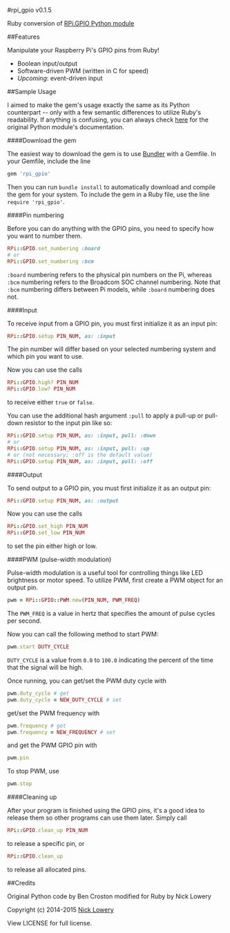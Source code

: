 #rpi_gpio v0.1.5

Ruby conversion of [RPi.GPIO Python module](https://pypi.python.org/pypi/RPi.GPIO)

##Features

Manipulate your Raspberry Pi's GPIO pins from Ruby!
- Boolean input/output
- Software-driven PWM (written in C for speed)
- *Upcoming*: event-driven input

##Sample Usage

I aimed to make the gem's usage exactly the same as its Python counterpart -- only with a few semantic differences to utilize Ruby's readability. If anything is confusing, you can always check [here](http://sourceforge.net/p/raspberry-gpio-python/wiki/Examples/) for the original Python module's documentation.

####Download the gem

The easiest way to download the gem is to use [Bundler](http://bundler.io/) with a Gemfile. In your Gemfile, include the line 
```ruby
gem 'rpi_gpio'
```
Then you can run `bundle install` to automatically download and compile the gem for your system. To include the gem in a Ruby file, use the line `require 'rpi_gpio'`.

####Pin numbering

Before you can do anything with the GPIO pins, you need to specify how you want to number them.
```ruby
RPi::GPIO.set_numbering :board
# or
RPi::GPIO.set_numbering :bcm
````
`:board` numbering refers to the physical pin numbers on the Pi, whereas `:bcm` numbering refers to the Broadcom SOC channel numbering. Note that `:bcm` numbering differs between Pi models, while `:board` numbering does not.

####Input

To receive input from a GPIO pin, you must first initialize it as an input pin:
```ruby
RPi::GPIO.setup PIN_NUM, as: :input
```
The pin number will differ based on your selected numbering system and which pin you want to use.

Now you can use the calls
```ruby
RPi::GPIO.high? PIN_NUM
RPi::GPIO.low? PIN_NUM
```
to receive either `true` or `false`.

You can use the additional hash argument `:pull` to apply a pull-up or pull-down resistor to the input pin like so:
```ruby
RPi::GPIO.setup PIN_NUM, as: :input, pull: :down
# or
RPi::GPIO.setup PIN_NUM, as: :input, pull: :up
# or (not necessary; :off is the default value)
RPi::GPIO.setup PIN_NUM, as: :input, pull: :off
```

####Output

To send output to a GPIO pin, you must first initialize it as an output pin:
```ruby
RPi::GPIO.setup PIN_NUM, as: :output
```
Now you can use the calls
```ruby
RPi::GPIO.set_high PIN_NUM
RPi::GPIO.set_low PIN_NUM
```
to set the pin either high or low.

####PWM (pulse-width modulation)

Pulse-width modulation is a useful tool for controlling things like LED brightness or motor speed. To utilize PWM, first create a PWM object for an output pin.
```ruby
pwm = RPi::GPIO::PWM.new(PIN_NUM, PWM_FREQ)
```
The `PWM_FREQ` is a value in hertz that specifies the amount of pulse cycles per second.

Now you can call the following method to start PWM:
```ruby
pwm.start DUTY_CYCLE
```
`DUTY_CYCLE` is a value from `0.0` to `100.0` indicating the percent of the time that the signal will be high.

Once running, you can get/set the PWM duty cycle with
```ruby
pwm.duty_cycle # get
pwm.duty_cycle = NEW_DUTY_CYCLE # set
```
get/set the PWM frequency with
```ruby
pwm.frequency # get
pwm.frequency = NEW_FREQUENCY # set
```
and get the PWM GPIO pin with
```ruby
pwm.pin
```

To stop PWM, use
```ruby
pwm.stop
```

####Cleaning up

After your program is finished using the GPIO pins, it's a good idea to release them so other programs can use them later. Simply call
```ruby
RPi::GPIO.clean_up PIN_NUM
```
to release a specific pin, or
```ruby
RPi::GPIO.clean_up
```
to release all allocated pins.

##Credits

Original Python code by Ben Croston modified for Ruby by Nick Lowery

Copyright (c) 2014-2015 [Nick Lowery](https://github.com/ClockVapor)

View LICENSE for full license.
